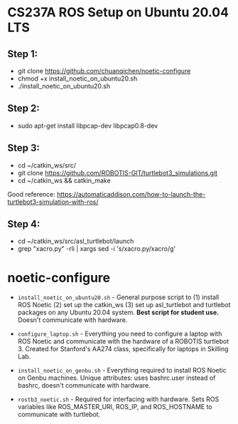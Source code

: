 # CS237A ROS Setup on Ubuntu 20.04 LTS 

## Step 1: 
- git clone https://github.com/chuanqichen/noetic-configure
- chmod +x install_noetic_on_ubuntu20.sh
- ./install_noetic_on_ubuntu20.sh

## Step 2: 
- sudo apt-get install libpcap-dev libpcap0.8-dev


## Step 3: 
- cd ~/catkin_ws/src/
- git clone https://github.com/ROBOTIS-GIT/turtlebot3_simulations.git
- cd ~/catkin_ws && catkin_make

Good reference: 
https://automaticaddison.com/how-to-launch-the-turtlebot3-simulation-with-ros/

## Step 4: 
- cd  ~/catkin_ws/src/asl_turtlebot/launch
- grep "xacro.py" -rli | xargs sed -i 's/xacro.py/xacro/g'



# noetic-configure

- `install_noetic_on_ubuntu20.sh` - General purpose script to (1) install ROS Noetic (2) set up the catkin_ws (3) set up asl_turtlebot and turtlebot packages on any Ubuntu 20.04 system. **Best script for student use.** Doesn't communicate with hardware.

- `configure_laptop.sh` - Everything you need to configure a laptop with ROS Noetic and communicate with the hardware of a ROBOTIS turtlebot 3. Created for Stanford's AA274 class, specifically for laptops in Skilling Lab.

- `install_noetic_on_genbu.sh` - Everything required to install ROS Noetic on Genbu machines. Unique attributes: uses bashrc.user instead of bashrc, doesn't communicate with hardware.

- `rostb3_noetic.sh` - Required for interfacing with hardware. Sets ROS variables like ROS_MASTER_URI, ROS_IP, and ROS_HOSTNAME to communicate with turtlebot.


